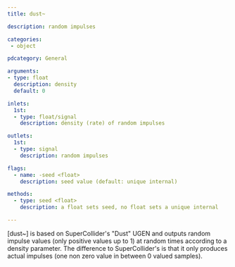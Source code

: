 ```yaml
---
title: dust~

description: random impulses

categories:
 - object

pdcategory: General

arguments:
- type: float
  description: density
  default: 0

inlets:
  1st:
  - type: float/signal
    description: density (rate) of random impulses

outlets:
  1st:
  - type: signal
    description: random impulses

flags:
  - name: -seed <float>
    description: seed value (default: unique internal)

methods:
  - type: seed <float>
    description: a float sets seed, no float sets a unique internal

---
```


[dust~] is based on SuperCollider's "Dust" UGEN and outputs random impulse values (only positive values up to 1) at random times according to a density parameter. The difference to SuperCollider's is that it only produces actual impulses (one non zero value in between 0 valued samples).

